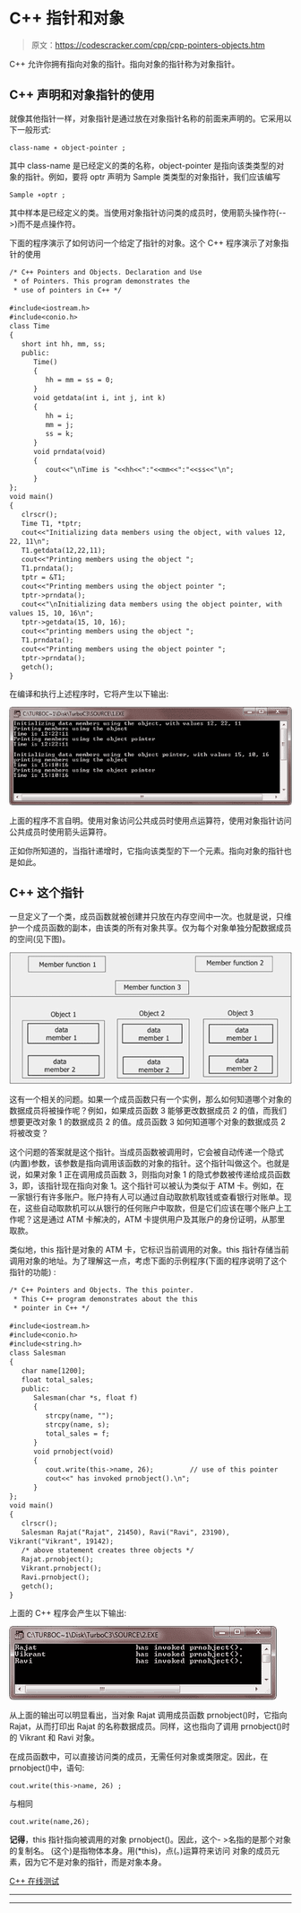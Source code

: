 # C++ 指针和对象

> 原文：<https://codescracker.com/cpp/cpp-pointers-objects.htm>

C++ 允许你拥有指向对象的指针。指向对象的指针称为对象指针。

## C++ 声明和对象指针的使用

就像其他指针一样，对象指针是通过放在对象指针名称的前面来声明的。它采用以下一般形式:

```
class-name ∗ object-pointer ;
```

其中 class-name 是已经定义的类的名称，object-pointer 是指向该类类型的对象的指针。例如，要将 optr 声明为 Sample 类类型的对象指针，我们应该编写

```
Sample ∗optr ;
```

其中样本是已经定义的类。当使用对象指针访问类的成员时，使用箭头操作符(-->)而不是点操作符。

下面的程序演示了如何访问一个给定了指针的对象。这个 C++ 程序演示了对象指针的使用

```
/* C++ Pointers and Objects. Declaration and Use
 * of Pointers. This program demonstrates the
 * use of pointers in C++ */

#include<iostream.h>
#include<conio.h>
class Time
{
   short int hh, mm, ss;
   public:
      Time()
      {
         hh = mm = ss = 0;
      }
      void getdata(int i, int j, int k)
      {
         hh = i;
         mm = j;
         ss = k;
      }
      void prndata(void)
      {
         cout<<"\nTime is "<<hh<<":"<<mm<<":"<<ss<<"\n";
      }
};
void main()
{
   clrscr();
   Time T1, *tptr;
   cout<<"Initializing data members using the object, with values 12, 22, 11\n";
   T1.getdata(12,22,11);
   cout<<"Printing members using the object ";
   T1.prndata();
   tptr = &T1;
   cout<<"Printing members using the object pointer ";
   tptr->prndata();
   cout<<"\nInitializing data members using the object pointer, with values 15, 10, 16\n";
   tptr->getdata(15, 10, 16);
   cout<<"printing members using the object ";
   T1.prndata();
   cout<<"Printing members using the object pointer ";
   tptr->prndata();
   getch();
}
```

在编译和执行上述程序时，它将产生以下输出:

![c++ pointers and objects](img/f89d930d8d8a2b483da56801dcbee432.png)

上面的程序不言自明。使用对象访问公共成员时使用点运算符，使用对象指针访问公共成员时使用箭头运算符。

正如你所知道的，当指针递增时，它指向该类型的下一个元素。指向对象的指针也是如此。

## C++ 这个指针

一旦定义了一个类，成员函数就被创建并只放在内存空间中一次。也就是说，只维护一个成员函数的副本，由该类的所有对象共享。仅为每个对象单独分配数据成员的空间(见下图)。

![cpp pointers this](img/87c3b01146d9e99e5220f8715240fb6d.png)

这有一个相关的问题。如果一个成员函数只有一个实例，那么如何知道哪个对象的数据成员将被操作呢？例如，如果成员函数 3 能够更改数据成员 2 的值，而我们想要更改对象 1 的数据成员 2 的值。成员函数 3 如何知道哪个对象的数据成员 2 将被改变？

这个问题的答案就是这个指针。当成员函数被调用时，它会被自动传递一个隐式(内置)参数，该参数是指向调用该函数的对象的指针。这个指针叫做这个。也就是说，如果对象 1 正在调用成员函数 3，则指向对象 1 的隐式参数被传递给成员函数 3，即，该指针现在指向对象 1。这个指针可以被认为类似于 ATM 卡。例如，在一家银行有许多账户。账户持有人可以通过自动取款机取钱或查看银行对账单。现在，这些自动取款机可以从银行的任何账户中取款，但是它们应该在哪个账户上工作呢？这是通过 ATM 卡解决的，ATM 卡提供用户及其账户的身份证明，从那里取款。

类似地，this 指针是对象的 ATM 卡，它标识当前调用的对象。this 指针存储当前调用对象的地址。为了理解这一点，考虑下面的示例程序(下面的程序说明了这个指针的功能) :

```
/* C++ Pointers and Objects. The this pointer.
 * This C++ program demonstrates about the this
 * pointer in C++ */

#include<iostream.h>
#include<conio.h>
#include<string.h>
class Salesman
{
   char name[1200];
   float total_sales;
   public:
      Salesman(char *s, float f)
      {
         strcpy(name, "");
         strcpy(name, s);
         total_sales = f;
      }
      void prnobject(void)
      {
         cout.write(this->name, 26);         // use of this pointer
         cout<<" has invoked prnobject().\n";
      }
};
void main()
{
   clrscr();
   Salesman Rajat("Rajat", 21450), Ravi("Ravi", 23190), Vikrant("Vikrant", 19142);
   /* above statement creates three objects */
   Rajat.prnobject();
   Vikrant.prnobject();
   Ravi.prnobject();
   getch();
}
```

上面的 C++ 程序会产生以下输出:

![c++ this pointer](img/f887491475653a9ed917549027ddaed3.png)

从上面的输出可以明显看出，当对象 Rajat 调用成员函数 prnobject()时，它指向 Rajat，从而打印出 Rajat 的名称数据成员。同样，这也指向了调用 prnobject()时的 Vikrant 和 Ravi 对象。

在成员函数中，可以直接访问类的成员，无需任何对象或类限定。因此，在 prnobject()中，语句:

```
cout.write(this->name, 26) ;
```

与相同

```
cout.write(name,26);
```

**记得**，this 指针指向被调用的对象 prnobject()。因此，这个- >名指的是那个对象的复制名。 (这个)是指物体本身。用(*this)，点(。)运算符来访问 对象的成员元素，因为它不是对象的指针，而是对象本身。

[C++ 在线测试](/exam/showtest.php?subid=3)

* * *

* * *